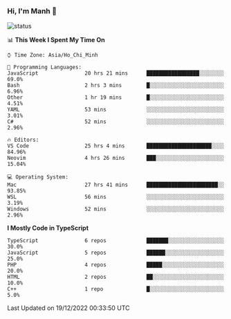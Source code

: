 ### Hi, I'm Manh 👋

![status](https://badge.stateful.com/manhhn01/status.svg)

<!--START_SECTION:waka-->
📊 **This Week I Spent My Time On** 

```text
⌚︎ Time Zone: Asia/Ho_Chi_Minh

💬 Programming Languages: 
JavaScript               20 hrs 21 mins      █████████████████░░░░░░░░   69.0% 
Bash                     2 hrs 3 mins        █░░░░░░░░░░░░░░░░░░░░░░░░   6.96% 
Other                    1 hr 19 mins        █░░░░░░░░░░░░░░░░░░░░░░░░   4.51% 
YAML                     53 mins             ░░░░░░░░░░░░░░░░░░░░░░░░░   3.01% 
C#                       52 mins             ░░░░░░░░░░░░░░░░░░░░░░░░░   2.96%

🔥 Editors: 
VS Code                  25 hrs 4 mins       █████████████████████░░░░   84.96% 
Neovim                   4 hrs 26 mins       ███░░░░░░░░░░░░░░░░░░░░░░   15.04%

💻 Operating System: 
Mac                      27 hrs 41 mins      ███████████████████████░░   93.85% 
WSL                      56 mins             ░░░░░░░░░░░░░░░░░░░░░░░░░   3.19% 
Windows                  52 mins             ░░░░░░░░░░░░░░░░░░░░░░░░░   2.96%

```

**I Mostly Code in TypeScript** 

```text
TypeScript               6 repos             ███████░░░░░░░░░░░░░░░░░░   30.0% 
JavaScript               5 repos             ██████░░░░░░░░░░░░░░░░░░░   25.0% 
PHP                      4 repos             █████░░░░░░░░░░░░░░░░░░░░   20.0% 
HTML                     2 repos             ██░░░░░░░░░░░░░░░░░░░░░░░   10.0% 
C++                      1 repo              █░░░░░░░░░░░░░░░░░░░░░░░░   5.0%

```



 Last Updated on 19/12/2022 00:33:50 UTC
<!--END_SECTION:waka-->

